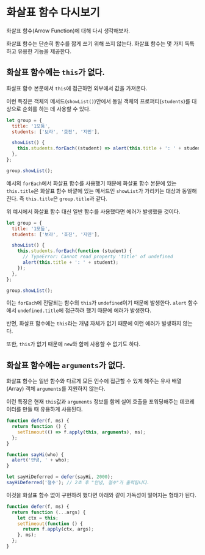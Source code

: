 # 화살표 함수 다시보기

화살표 함수(Arrow Function)에 대해 다시 생각해보자.

화살표 함수는 단순히 함수를 짧게 쓰기 위해 쓰지 않는다. 화살표 함수는 몇 가지 독특하고 유용한 기능을 제공한다.

## 화살표 함수에는 `this`가 없다.

화살표 함수 본문에서 `this`에 접근하면 외부에서 값을 가져온다.

이런 특징은 객체의 메서드(`showList()`)안에서 동일 객체의 프로퍼티(`students`)를 대상으로 순회를 하는 데 사용할 수 있다.

```js
let group = {
  title: '1모둠',
  students: ['보라', '호진', '지민'],

  showList() {
    this.students.forEach((student) => alert(this.title + ': ' + student));
  },
};

group.showList();
```

예시의 `forEach`에서 화살표 함수를 사용했기 때문에 화살표 함수 본문에 있는 `this.title`은 화살표 함수 바깥에 있는 메서드인 `showList`가 가리키는 대상과 동일해진다. 즉 `this.title`은 `group.title`과 같다.

위 예시에서 화살표 함수 대신 일반 함수를 사용했다면 에러가 발생했을 것이다.

```js
let group = {
  title: '1모둠',
  students: ['보라', '호진', '지민'],

  showList() {
    this.students.forEach(function (student) {
      // TypeError: Cannot read property 'title' of undefined
      alert(this.title + ': ' + student);
    });
  },
};

group.showList();
```

이는 `forEach`에 전달되는 함수의 `this`가 `undefined`이기 때문에 발생한다. `alert` 함수에서 `undefined.title`에 접근하려 했기 때문에 에러가 발생한다.

반면, 화살표 함수에는 `this`라는 개념 자체가 없기 때문에 이런 에러가 발생하지 않는다.

또한, `this`가 없기 때문에 `new`와 함께 사용할 수 없기도 하다.

## 화살표 함수에는 `arguments`가 없다.

화살표 함수는 일반 함수와 다르게 모든 인수에 접근할 수 있게 해주는 유사 배열(Array) 객체 `arguments`를 지원하지 않는다.

이런 특징은 현재 `this`값과 `arguments` 정보를 함께 실어 호출을 포워딩해주는 데코레이터를 만들 때 유용하게 사용된다.

```js
function defer(f, ms) {
  return function () {
    setTimeout(() => f.apply(this, arguments), ms);
  };
}

function sayHi(who) {
  alert('안녕, ' + who);
}

let sayHiDeferred = defer(sayHi, 2000);
sayHiDeferred('철수'); // 2초 후 "안녕, 철수"가 출력됩니다.
```

이것을 화살표 함수 없이 구현하려 했다면 아래와 같이 가독성이 떨어지는 형태가 된다.

```js
function defer(f, ms) {
  return function (...args) {
    let ctx = this;
    setTimeout(function () {
      return f.apply(ctx, args);
    }, ms);
  };
}
```
